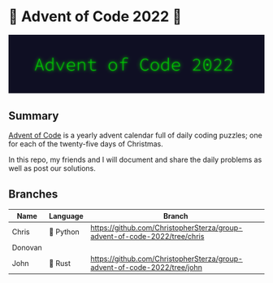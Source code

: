 # 🎄 Advent of Code 2022 🎄

![AoC2022 logo](https://github.com/ChristopherSterza/group-advent-of-code-2022/blob/master/header.png)

## Summary

[Advent of Code](https://www.adventofcode.com/) is a yearly advent calendar full
of daily coding puzzles; one for each of the twenty-five days of Christmas.

In this repo, my friends and I will document and share the daily problems as well as post
our solutions.

## Branches

| Name    | Language  | Branch                                                                    |
| ------- | --------- | ------------------------------------------------------------------------- |
| Chris   | 🐍 Python | https://github.com/ChristopherSterza/group-advent-of-code-2022/tree/chris |
| Donovan |           |                                                                           |
| John    | 🦀 Rust   | https://github.com/ChristopherSterza/group-advent-of-code-2022/tree/john  |
